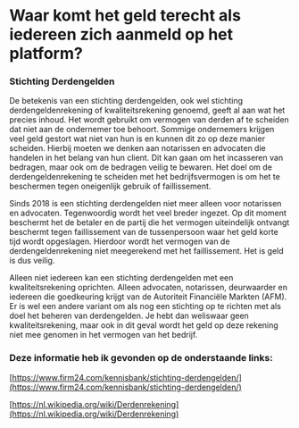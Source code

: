 # Waar komt het geld terecht als iedereen zich aanmeld op het platform?

### **Stichting Derdengelden**

De betekenis van een stichting derdengelden, ook wel stichting derdengeldenrekening of kwaliteitsrekening genoemd, geeft al aan wat het precies inhoud. Het wordt gebruikt om vermogen van derden af te scheiden dat niet aan de ondernemer toe behoort. Sommige ondernemers krijgen veel geld gestort wat niet van hun is en kunnen dit zo op deze manier scheiden. Hierbij moeten we denken aan notarissen en advocaten die handelen in het belang van hun client. Dit kan gaan om het incasseren van bedragen, maar ook om de bedragen veilig te bewaren. Het doel om de derdengeldenrekening te scheiden met het bedrijfsvermogen is om het te beschermen tegen oneigenlijk gebruik of faillissement. 

Sinds 2018 is een stichting derdengelden niet meer alleen voor notarissen en advocaten. Tegenwoordig wordt het veel breder ingezet. Op dit moment beschermt het de betaler en de partij die het vermogen uiteindelijk ontvangt beschermt tegen faillissement van de tussenpersoon waar het geld korte tijd wordt opgeslagen. Hierdoor wordt het vermogen van de derdengeldenrekening niet meegerekend met het faillissement. Het is geld is dus veilig.

Alleen niet iedereen kan een stichting derdengelden met een kwaliteitsrekening oprichten. Alleen advocaten, notarissen, deurwaarder en iedereen die goedkeuring krijgt van de Autoriteit Financiële Markten \(AFM\). Er is wel een andere variant om als nog een stichting op te richten met als doel het beheren van derdengelden. Je hebt dan weliswaar geen kwaliteitsrekening, maar ook in dit geval wordt het geld op deze rekening niet mee genomen in het vermogen van het bedrijf.

### Deze informatie heb ik gevonden op de onderstaande links:

[https://www.firm24.com/kennisbank/stichting-derdengelden/](https://www.firm24.com/kennisbank/stichting-derdengelden/)

[https://nl.wikipedia.org/wiki/Derdenrekening](https://nl.wikipedia.org/wiki/Derdenrekening)

